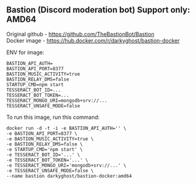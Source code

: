 ## Bastion (Discord moderation bot) **Support only: AMD64**
Original github - https://github.com/TheBastionBot/Bastion<br>
Docker image - https://hub.docker.com/r/darkyghost/bastion-docker

ENV for image:

```
BASTION_API_AUTH=
BASTION_API_PORT=8377
BASTION_MUSIC_ACTIVITY=true
BASTION_RELAY_DMS=false
STARTUP_CMD=npm start
TESSERACT_BOT_ID=...
TESSERACT_BOT_TOKEN=...
TESSERACT_MONGO_URI=mongodb+srv://...
TESSERACT_UNSAFE_MODE=false
```

To run this image, run this command: <br>
```
docker run -d -t -i -e BASTION_API_AUTH='' \ 
-e BASTION_API_PORT=8377 \
-e BASTION_MUSIC_ACTIVITY=true \
-e BASTION_RELAY_DMS=false \
-e STARTUP_CMD='npm start' \
-e TESSERACT_BOT_ID='...' \
-e TESSERACT_BOT_TOKEN='...' \
-e TESSERACT_MONGO_URI='mongodb+srv://...' \
-e TESSERACT_UNSAFE_MODE=false \
--name bastion darkyghost/bastion-docker:amd64
```
